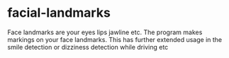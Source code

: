 # facial-landmarks
Face landmarks are your eyes lips jawline etc. 
The program makes markings on your face landmarks. This has further extended usage in the smile detection or dizziness detection while driving etc

